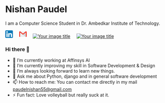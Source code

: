 # Nishan Paudel
I am a Computer Science Student in Dr. Ambedkar Institute of Technology. 

[![linkedin](https://github.com/nishan7/nishan7/blob/master/linkedin%20(1).png)](https://www.linkedin.com/in/paudelnishan/)
&nbsp; &nbsp;
[![mail](https://github.com/nishan7/nishan7/blob/master/gmail%20(1).png)](mailto:paudelnishan55@gmail.com) &nbsp; &nbsp;
[<img src="https://i.pinimg.com/originals/c5/d9/fc/c5d9fc1e18bcf039f464c2ab6cfb3eb6.jpg" alt="Your image title" width="25"/>](https://www.codechef.com/users/nishanpaudel) &nbsp; &nbsp;
[<img src="https://upload.wikimedia.org/wikipedia/en/0/07/Codeforces_logo.png" alt="Your image title" width="80"/>](https://codeforces.com/profile/nishanpaudel) &nbsp; &nbsp;


### Hi there 👋


<!-- - 👯 I’m looking to collaborate on any Machine Learning or Data Science projects.  -->
- 🔭 I’m currently working at Affinsys AI
- 🌱 I’m currently improving my skill in Software Development & Design
- 🤔 I’m always looking forward to learn new things. 
- 💬 Ask me about Python, django and in general software development
- 📫 How to reach me: You can contact me directly in my mail [paudelnishan55@gmail.com](mailto:paudelnishan55@gmail.com)
- ⚡ Fun fact: Love volleyball but really suck at it.



